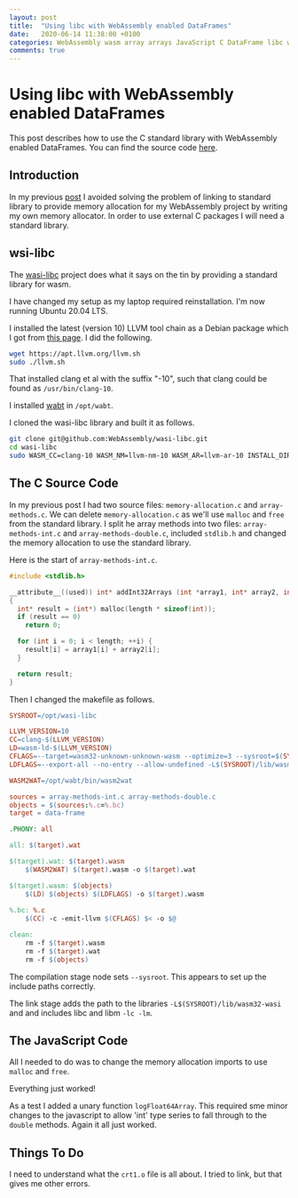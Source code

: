 ```yaml
---
layout: post
title:  "Using libc with WebAssembly enabled DataFrames"
date:   2020-06-14 11:38:00 +0100
categories: WebAssembly wasm array arrays JavaScript C DataFrame libc wasm-libc clang
comments: true
---
```


# Using libc with WebAssembly enabled DataFrames

This post describes how to use the C standard library with WebAssembly enabled
DataFrames. You can find the source code
[here](https://github.com/rob-blackbourn/example-wasm-dataframe-2).

## Introduction

In my previous
[post](https://rob-blackbourn.github.io/blog/webassembly/wasm/array/arrays/javascript/c/dataframe/2020/06/13/wasm-dataframes.html)
I avoided solving the problem of linking to standard
library to provide memory allocation for my WebAssembly project by writing my
own memory allocator. In order to use external C packages I will need a
standard library.

## wsi-libc

The [wasi-libc](https://github.com/WebAssembly/wasi-libc) project does what it
says on the tin by providing a standard library for wasm.

I have changed my setup as my laptop required reinstallation. I'm now running
Ubuntu 20.04 LTS.

I installed the latest (version 10) LLVM tool chain as a Debian package which
I got from [this page](https://apt.llvm.org/). I did the following.

```bash
wget https://apt.llvm.org/llvm.sh
sudo ./llvm.sh
```

That installed clang et al with the suffix "-10", such that clang could be
found as `/usr/bin/clang-10`.

I installed [wabt](https://github.com/WebAssembly/wabt) in `/opt/wabt`.

I cloned the wasi-libc library and built it as follows.

```bash
git clone git@github.com:WebAssembly/wasi-libc.git
cd wasi-libc
sudo WASM_CC=clang-10 WASM_NM=llvm-nm-10 WASM_AR=llvm-ar-10 INSTALL_DIR=/opt/wasi-libc make install
```

## The C Source Code

In my previous post I had two source files: `memory-allocation.c` and `array-methods.c`.
We can delete `memory-allocation.c` as we'll use `malloc` and `free` from the
standard library. I split he array methods into two files: `array-methods-int.c`
and `array-methods-double.c`, included `stdlib.h` and changed the memory allocation
to use the standard library.

Here is the start of `array-methods-int.c`.

```c
#include <stdlib.h>

__attribute__((used)) int* addInt32Arrays (int *array1, int* array2, int length)
{
  int* result = (int*) malloc(length * sizeof(int));
  if (result == 0)
    return 0;

  for (int i = 0; i < length; ++i) {
    result[i] = array1[i] + array2[i];
  }

  return result;
}
```

Then I changed the makefile as follows.

```makefile
SYSROOT=/opt/wasi-libc

LLVM_VERSION=10
CC=clang-$(LLVM_VERSION)
LD=wasm-ld-$(LLVM_VERSION)
CFLAGS=--target=wasm32-unknown-unknown-wasm --optimize=3 --sysroot=$(SYSROOT)
LDFLAGS=--export-all --no-entry --allow-undefined -L$(SYSROOT)/lib/wasm32-wasi -lc -lm

WASM2WAT=/opt/wabt/bin/wasm2wat

sources = array-methods-int.c array-methods-double.c
objects = $(sources:%.c=%.bc)
target = data-frame

.PHONY: all

all: $(target).wat

$(target).wat: $(target).wasm
	$(WASM2WAT) $(target).wasm -o $(target).wat

$(target).wasm: $(objects)
	$(LD) $(objects) $(LDFLAGS) -o $(target).wasm
	
%.bc: %.c
	$(CC) -c -emit-llvm $(CFLAGS) $< -o $@

clean:
	rm -f $(target).wasm
	rm -f $(target).wat
	rm -f $(objects)
```

The compilation stage node sets `--sysroot`. This appears to set up the include
paths correctly.

The link stage adds the path to the libraries `-L$(SYSROOT)/lib/wasm32-wasi` and
and includes libc and libm `-lc -lm`.

## The JavaScript Code

All I needed to do was to change the memory allocation imports to use `malloc` and `free`.

Everything just worked!

As a test I added a unary function `logFloat64Array`. This required sme minor
changes to the javascript to allow 'int' type series to fall through to the `double`
methods. Again it all just worked.

## Things To Do

I need to understand what the `crt1.o` file is all about. I tried to link, but
that gives me other errors.
